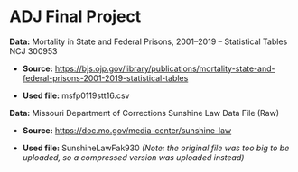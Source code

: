 # ADJ Final Project


**Data:** Mortality in State and Federal Prisons, 2001–2019 – Statistical Tables  NCJ 300953

* **Source:** https://bjs.ojp.gov/library/publications/mortality-state-and-federal-prisons-2001-2019-statistical-tables

* **Used file:** msfp0119stt16.csv


**Data:** Missouri Department of Corrections Sunshine Law Data File (Raw)

* **Source:** https://doc.mo.gov/media-center/sunshine-law

* **Used file:** SunshineLawFak930 *(Note: the original file was too big to be uploaded, so a compressed version was uploaded instead)*
